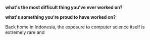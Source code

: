 
**what's the most difficult thing you've ever worked on?**



**what's something you're proud to have worked on?**

Back home in Indonesia, the exposure to computer science itself is extremely rare and